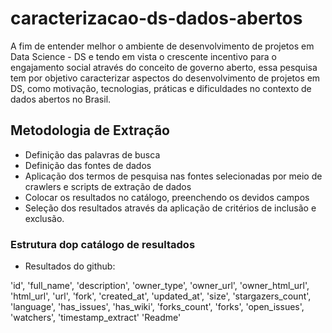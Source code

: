 # caracterizacao-ds-dados-abertos

A fim de entender melhor o ambiente de desenvolvimento de projetos em Data Science - DS e tendo em vista o crescente incentivo para o engajamento social através do conceito de governo aberto, essa pesquisa tem por objetivo caracterizar aspectos do desenvolvimento de projetos em DS, como motivação, tecnologias, práticas e dificuldades no contexto de dados abertos no Brasil.

## Metodologia de Extração

- Definição das palavras de busca
- Definição das fontes de dados
- Aplicação dos termos de pesquisa nas fontes selecionadas por meio de crawlers e scripts de extração de dados
- Colocar os resultados no catálogo, preenchendo os devidos campos
- Seleção dos resultados através da aplicação de critérios de inclusão e exclusão.


### Estrutura dop catálogo de resultados
- Resultados do github:

'id',
'full_name',
'description',
'owner_type',
'owner_url',
'owner_html_url',
'html_url',
'url',
'fork',
'created_at',
'updated_at',
'size',
'stargazers_count',
'language',
'has_issues',
'has_wiki',
'forks_count',
'forks',
'open_issues',
'watchers',
'timestamp_extract'
'Readme'
